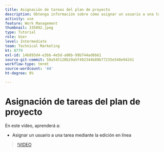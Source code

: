 ```yaml
---
title: Asignación de tareas del plan de proyecto
description: Obtenga información sobre cómo asignar un usuario a una tarea mediante la edición en línea en una [!DNL  Workfront] proyecto.
activity: use
feature: Work Management
thumbnail: 335092.jpeg
type: Tutorial
role: User
level: Intermediate
team: Technical Marketing
kt: 8779
exl-id: 14b893d4-e3bb-4e5d-a06b-99b744ad6b61
source-git-commit: 58a545120b29a5f492344b89b77235e548e94241
workflow-type: tm+mt
source-wordcount: '44'
ht-degree: 0%

---
```


# Asignación de tareas del plan de proyecto

En este vídeo, aprenderá a:

* Asignar un usuario a una tarea mediante la edición en línea

>[!VIDEO](https://video.tv.adobe.com/v/335092/?quality=12)

<!---
learn more urls:
Notifications: Information about work assigned to me
Assign tasks
Personal time overview
Make smart assignments
Modify multiple user assignments in a task list
--->
